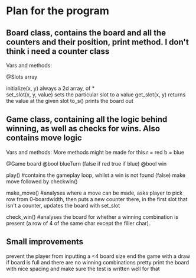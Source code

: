 # Plan for the program

## Board class, contains the board and all the counters and their position, print method. I don't think i need a counter class
Vars and methods: 

@Slots array

initialize(x, y) always a 2d array, of *  
set_slot(x, y, value) sets the particular slot to a value
get_slot(x, y) returns the value at the given slot
to_s() prints the board out



## Game class, containing all the logic behind winning, as well as checks for wins. Also contains move logic
Vars and methods:
More methods might be made for this
r = red 
b = blue

@Game board
@bool blueTurn (false if red true if blue)
@bool win

play() #contains the gameplay loop, whilst a win is not found (false) make move followed by checkwin()

make_move() #analyses where a move can be made, asks player to pick row from 0-boardwidth, then puts a new counter there, in the first slot that isn't a counter,
updates the board with set_slot

check_win() #analyses the board for whether a winning combination is present (a row of 4 of the same char except the filler char). 

## Small improvements
prevent the player from inputting a <4 board size
end the game with a draw if board is full and there are no winning combinations
pretty print the board with nice spacing and make sure the test is written well for that